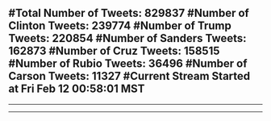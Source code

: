 #Total Number of Tweets: 829837 
#Number of Clinton Tweets: 239774
#Number of Trump Tweets: 220854
#Number of Sanders Tweets: 162873
#Number of Cruz Tweets: 158515
#Number of Rubio Tweets: 36496
#Number of Carson Tweets: 11327
#Current Stream Started at Fri Feb 12 00:58:01 MST
---
---
---
